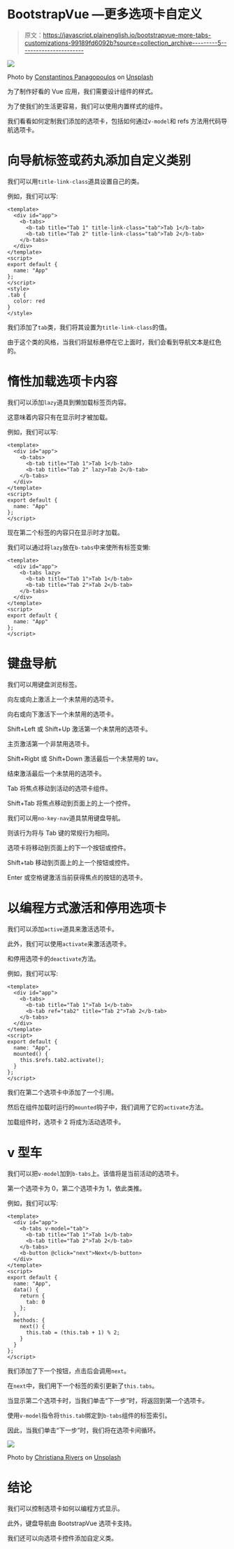 # BootstrapVue —更多选项卡自定义

> 原文：<https://javascript.plainenglish.io/bootstrapvue-more-tabs-customizations-99189fd6092b?source=collection_archive---------5----------------------->

![](img/0faf9368b0c1ef7f1f6ff478ec245688.png)

Photo by [Constantinos Panagopoulos](https://unsplash.com/@dinpanag?utm_source=medium&utm_medium=referral) on [Unsplash](https://unsplash.com?utm_source=medium&utm_medium=referral)

为了制作好看的 Vue 应用，我们需要设计组件的样式。

为了使我们的生活更容易，我们可以使用内置样式的组件。

我们看看如何定制我们添加的选项卡，包括如何通过`v-model`和 refs 方法用代码导航选项卡。

# 向导航标签或药丸添加自定义类别

我们可以用`title-link-class`道具设置自己的类。

例如，我们可以写:

```
<template>
  <div id="app">
    <b-tabs>
      <b-tab title="Tab 1" title-link-class="tab">Tab 1</b-tab>
      <b-tab title="Tab 2" title-link-class="tab">Tab 2</b-tab>      
    </b-tabs>
  </div>
</template>
<script>
export default {
  name: "App"  
};
</script>
<style>
.tab {
  color: red
}
</style>
```

我们添加了`tab`类，我们将其设置为`title-link-class`的值。

由于这个类的风格，当我们将鼠标悬停在它上面时，我们会看到导航文本是红色的。

# 惰性加载选项卡内容

我们可以添加`lazy`道具到懒加载标签页内容。

这意味着内容只有在显示时才被加载。

例如，我们可以写:

```
<template>
  <div id="app">
    <b-tabs>
      <b-tab title="Tab 1">Tab 1</b-tab>
      <b-tab title="Tab 2" lazy>Tab 2</b-tab>
    </b-tabs>
  </div>
</template>
<script>
export default {
  name: "App"
};
</script>
```

现在第二个标签的内容只在显示时才加载。

我们可以通过将`lazy`放在`b-tabs`中来使所有标签变懒:

```
<template>
  <div id="app">
    <b-tabs lazy>
      <b-tab title="Tab 1">Tab 1</b-tab>
      <b-tab title="Tab 2">Tab 2</b-tab>
    </b-tabs>
  </div>
</template>
<script>
export default {
  name: "App"
};
</script>
```

# 键盘导航

我们可以用键盘浏览标签。

向左或向上激活上一个未禁用的选项卡。

向右或向下激活下一个未禁用的选项卡。

Shift+Left 或 Shift+Up 激活第一个未禁用的选项卡。

主页激活第一个非禁用选项卡。

Shift+Rigbt 或 Shift+Down 激活最后一个未禁用的 tav。

结束激活最后一个未禁用的选项卡。

Tab 将焦点移动到活动的选项卡组件。

Shift+Tab 将焦点移动到页面上的上一个控件。

我们可以用`no-key-nav`道具禁用键盘导航。

则该行为将与 Tab 键的常规行为相同。

选项卡将移动到页面上的下一个按钮或控件。

Shift+tab 移动到页面上的上一个按钮或控件。

Enter 或空格键激活当前获得焦点的按钮的选项卡。

# 以编程方式激活和停用选项卡

我们可以添加`active`道具来激活选项卡。

此外，我们可以使用`activate`来激活选项卡。

和停用选项卡的`deactivate`方法。

例如，我们可以写:

```
<template>
  <div id="app">
    <b-tabs>
      <b-tab title="Tab 1">Tab 1</b-tab>
      <b-tab ref="tab2" title="Tab 2">Tab 2</b-tab>
    </b-tabs>
  </div>
</template>
<script>
export default {
  name: "App",
  mounted() {
    this.$refs.tab2.activate();
  }
};
</script>
```

我们在第二个选项卡中添加了一个引用。

然后在组件加载时运行的`mounted`钩子中，我们调用了它的`activate`方法。

加载组件时，选项卡 2 将成为活动选项卡。

# v 型车

我们可以把`v-model`加到`b-tabs`上。该值将是当前活动的选项卡。

第一个选项卡为 0，第二个选项卡为 1，依此类推。

例如，我们可以写:

```
<template>
  <div id="app">
    <b-tabs v-model="tab">
      <b-tab title="Tab 1">Tab 1</b-tab>
      <b-tab title="Tab 2">Tab 2</b-tab>
    </b-tabs>
    <b-button @click="next">Next</b-button>
  </div>
</template>
<script>
export default {
  name: "App",
  data() {
    return {
      tab: 0
    };
  },
  methods: {
    next() {
      this.tab = (this.tab + 1) % 2;
    }
  }
};
</script>
```

我们添加了下一个按钮，点击后会调用`next`。

在`next`中，我们用下一个标签的索引更新了`this.tabs`。

当显示第二个选项卡时，当我们单击“下一步”时，将返回到第一个选项卡。

使用`v-model`指令将`this.tab`绑定到`b-tabs`组件的标签索引。

因此，当我们单击“下一步”时，我们将在选项卡间循环。

![](img/cb601ca69fb497d752910f957d0d3516.png)

Photo by [Christiana Rivers](https://unsplash.com/@christiana?utm_source=medium&utm_medium=referral) on [Unsplash](https://unsplash.com?utm_source=medium&utm_medium=referral)

# 结论

我们可以控制选项卡如何以编程方式显示。

此外，键盘导航由 BootstrapVue 选项卡支持。

我们还可以向选项卡控件添加自定义类。